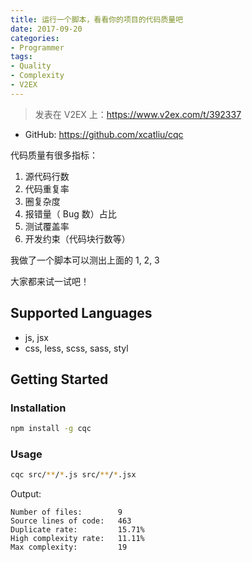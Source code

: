 ```yaml
---
title: 运行一个脚本，看看你的项目的代码质量吧
date: 2017-09-20
categories:
- Programmer
tags:
- Quality
- Complexity
- V2EX
---
```


> 发表在 V2EX 上：https://www.v2ex.com/t/392337

- GitHub: https://github.com/xcatliu/cqc

代码质量有很多指标：

1. 源代码行数
2. 代码重复率
3. 圈复杂度
4. 报错量（ Bug 数）占比
5. 测试覆盖率
6. 开发约束（代码块行数等）

我做了一个脚本可以测出上面的 1, 2, 3

大家都来试一试吧！

## Supported Languages

- js, jsx
- css, less, scss, sass, styl

## Getting Started

### Installation

```bash
npm install -g cqc
```

### Usage

```bash
cqc src/**/*.js src/**/*.jsx
```

Output:

```
Number of files:        9
Source lines of code:   463
Duplicate rate:         15.71%
High complexity rate:   11.11%
Max complexity:         19
```
